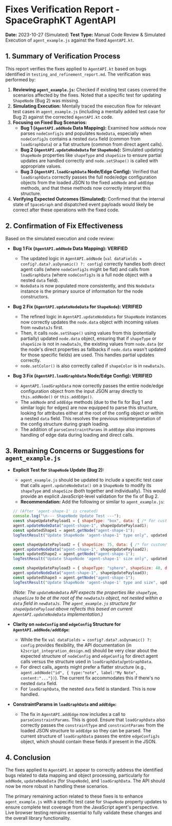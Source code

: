 # Fixes Verification Report - SpaceGraphKT AgentAPI

**Date:** 2023-10-27 (Simulated)
**Test Type:** Manual Code Review & Simulated Execution of `agent_example.js` against the fixed `AgentAPI.kt`.

## 1. Summary of Verification Process

This report verifies the fixes applied to `AgentAPI.kt` based on bugs identified in `testing_and_refinement_report.md`. The verification was performed by:

1.  **Reviewing `agent_example.js`:** Checked if existing test cases covered the scenarios affected by the fixes. Noted that a specific test for updating `ShapeNode` (Bug 2) was missing.
2.  **Simulating Execution:** Mentally traced the execution flow for relevant test cases in `agent_example.js` (including a mentally added test case for Bug 2) against the corrected `AgentAPI.kt` code.
3.  **Focusing on Fixed Bug Scenarios:**
    *   **Bug 1 (`AgentAPI.addNode` Data Mapping):** Examined how `addNode` now parses `nodeConfigJs` and populates `NodeData`, especially when `nodeConfigJs` contains a nested `data` field (common from `loadGraphData`) or a flat structure (common from direct agent calls).
    *   **Bug 2 (`AgentAPI.updateNodeData` for `ShapeNode`):** Simulated updating `ShapeNode` properties like `shapeType` and `shapeSize` to ensure partial updates are handled correctly and `node.setShape()` is called with appropriate values.
    *   **Bug 3 (`AgentAPI.loadGraphData` Node/Edge Config):** Verified that `loadGraphData` correctly passes the full node/edge configuration objects from the loaded JSON to the fixed `addNode` and `addEdge` methods, and that these methods now correctly interpret this structure.
4.  **Verifying Expected Outcomes (Simulated):** Confirmed that the internal state of `SpaceGraph` and dispatched event payloads would likely be correct after these operations with the fixed code.

## 2. Confirmation of Fix Effectiveness

Based on the simulated execution and code review:

*   **Bug 1 Fix (`AgentAPI.addNode` Data Mapping): VERIFIED**
    *   The updated logic in `AgentAPI.addNode` (`val dataFields = config?.data?.asDynamic() ?: config`) correctly handles both direct agent calls (where `nodeConfigJs` might be flat) and calls from `loadGraphData` (where `nodeConfigJs` is a full node object with a nested `data` field).
    *   `NodeData` is now populated more consistently, and this `NodeData` instance is the primary source of information for the node constructors.

*   **Bug 2 Fix (`AgentAPI.updateNodeData` for `ShapeNode`): VERIFIED**
    *   The refined logic in `AgentAPI.updateNodeData` for `ShapeNode` instances now correctly updates the `node.data` object with incoming values from `newDataJs` first.
    *   Then, it calls `node.setShape()` using values from this (potentially partially) updated `node.data` object, ensuring that if `shapeType` or `shapeSize` is not in `newDataJs`, the existing values from `node.data` (or the node's direct properties as fallbacks if `node.data` wasn't updated for those specific fields) are used. This handles partial updates correctly.
    *   `node.setColor()` is also correctly called if `shapeColor` is in `newDataJs`.

*   **Bug 3 Fix (`AgentAPI.loadGraphData` Node/Edge Config): VERIFIED**
    *   `AgentAPI.loadGraphData` now correctly passes the entire node/edge configuration object from the input JSON array directly to `this.addNode()` or `this.addEdge()`.
    *   The `addNode` and `addEdge` methods (due to the fix for Bug 1 and similar logic for edges) are now equipped to parse this structure, looking for attributes either at the root of the config object or within a nested `data` field. This resolves the previous misinterpretation of the config structure during graph loading.
    *   The addition of `parseConstraintParams` in `addEdge` also improves handling of edge data during loading and direct calls.

## 3. Remaining Concerns or Suggestions for `agent_example.js`

*   **Explicit Test for `ShapeNode` Update (Bug 2):**
    *   `agent_example.js` should be updated to include a specific test case that calls `agent.updateNodeData()` on a `ShapeNode` to modify its `shapeType` and `shapeSize` (both together and individually). This would provide an explicit JavaScript-level validation for the fix of Bug 2.
    *   **Recommendation:** Add the following or similar to `agent_example.js`:
      ```javascript
      // (After 'agent-shape-1' is created)
      console.log("\n--- ShapeNode Update Test ---");
      const shapeUpdatePayload1 = { shapeType: "box", data: { /* for custom/label if needed */ } }; // Only type
      agent.updateNodeData("agent-shape-1", shapeUpdatePayload1);
      const updatedShape1 = agent.getNode("agent-shape-1");
      logTestResult("Update ShapeNode 'agent-shape-1' type only", updatedShape1 && updatedShape1.data.shapeType === "box");

      const shapeUpdatePayload2 = { shapeSize: 75, data: { /* for custom/label if needed */ } }; // Only size
      agent.updateNodeData("agent-shape-1", shapeUpdatePayload2);
      const updatedShape2 = agent.getNode("agent-shape-1");
      logTestResult("Update ShapeNode 'agent-shape-1' size only", updatedShape2 && updatedShape2.data.shapeSize === 75);

      const shapeUpdatePayload3 = { shapeType: "sphere", shapeSize: 40, data: { /* for custom/label if needed */ } }; // Both
      agent.updateNodeData("agent-shape-1", shapeUpdatePayload3);
      const updatedShape3 = agent.getNode("agent-shape-1");
      logTestResult("Update ShapeNode 'agent-shape-1' type and size", updatedShape3 && updatedShape3.data.shapeType === "sphere" && updatedShape3.data.shapeSize === 40, updatedShape3?.data);
      ```
      *(Note: The `updateNodeData` API expects the properties like `shapeType`, `shapeSize` to be at the root of the `newDataJs` object, not nested within a `data` field in `newDataJs`. The `agent_example.js` structure for `shapeUpdatePayload` above reflects this based on current `AgentAPI.updateNodeData` implementation.)*

*   **Clarity on `nodeConfig` and `edgeConfig` Structure for `AgentAPI.addNode/addEdge`:**
    *   While the fix `val dataFields = config?.data?.asDynamic() ?: config` provides flexibility, the API documentation (in `k2script_integration_design.md`) should be very clear about the expected structure of `nodeConfig` and `edgeConfig` for direct agent calls versus the structure used in `loadGraphData`/`getGraphData`.
    *   For direct calls, agents might prefer a flatter structure (e.g., `agent.addNode("id", { type:"note", label:"My Note", content:"..."})`). The current fix accommodates this if there's no nested `data` field.
    *   For `loadGraphData`, the nested `data` field is standard. This is now handled.

*   **ConstraintParams in `loadGraphData` and `addEdge`:**
    *   The fix in `AgentAPI.addEdge` now includes a call to `parseConstraintParams`. This is good. Ensure that `loadGraphData` also correctly passes the `constraintType` and `constraintParams` from the loaded JSON structure to `addEdge` so they can be parsed. The current structure of `loadGraphData` passes the entire `edgeConfigJs` object, which should contain these fields if present in the JSON.

## 4. Conclusion

The fixes applied to `AgentAPI.kt` appear to correctly address the identified bugs related to data mapping and object processing, particularly for `addNode`, `updateNodeData` (for `ShapeNode`), and `loadGraphData`. The API should now be more robust in handling these scenarios.

The primary remaining action related to these fixes is to enhance `agent_example.js` with a specific test case for `ShapeNode` property updates to ensure complete test coverage from the JavaScript agent's perspective. Live browser testing remains essential to fully validate these changes and the overall library functionality.
